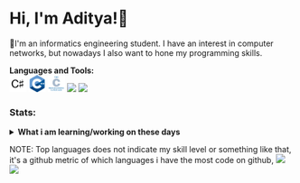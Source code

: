 # Hi, I'm Aditya!👋 
👷I'm an informatics engineering student. I have an interest in computer networks, but nowadays I also want to hone my programming skills. 

**Languages and Tools:**  
<img height="30" src="https://github.com/Pythunder/explore/blob/80688e429a7d4ef2fca1e82350fe8e3517d3494d/topics/csharp/csharp.png">
<img height="30" src="https://github.com/Pythunder/explore/blob/80688e429a7d4ef2fca1e82350fe8e3517d3494d/topics/cpp/cpp.png">
<img height="30" src="https://github.com/Pythunder/explore/blob/80688e429a7d4ef2fca1e82350fe8e3517d3494d/topics/c/c.png">
<img height="30" src="https://github.com/Pythunder/explore/blob/80688e429a7d4ef2fca1e82350fe8e3517d3494d/topics/visual-basic/visual-basic.png">
<img height="30" src="https://github.com/Pythunder/explore/blob/80688e429a7d4ef2fca1e82350fe8e3517d3494d/topics/visual-studio-code/visual-studio-code.png">


### Stats:
<details>
 <summary><strong>What i am learning/working on these days</strong></summary>
    - 🌱 I’m currently learning about C++, C#, C, and Python Programming Laguange </br>
    - 💬 Ask me about anything.</br>
    - 📫 How to reach me: <a href="rio.pahlevi@students.amikom.ac.id">Email me!</a>  </br>
    - 😄 Pronouns: He/Him </br>
</details>
<p> NOTE: Top languages does not indicate my skill level or something like that, it's a github metric of which languages i have the most code on github,
    <img src="https://github-readme-stats.vercel.app/api?username=bagusfe&hide=contribs,prs&show_icons=true&hide_border=true&title_color=000" />
    <img src="https://github-readme-stats.vercel.app/api/top-langs/?username=bagusfe&layout=compact" height=180 />
</p>
